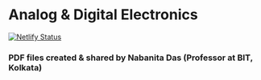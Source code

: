 # Analog & Digital Electronics

[![Netlify Status](https://api.netlify.com/api/v1/badges/8035d9b7-0f6e-4df4-a6f6-cb09e43302e6/deploy-status)](https://adelectronics.netlify.app)


### PDF files created & shared by Nabanita Das (Professor at BIT, Kolkata)
